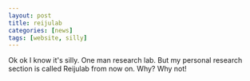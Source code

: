 ```yaml
---
layout: post
title: reijulab
categories: [news]
tags: [website, silly]
---
```

Ok ok I know it's silly. One man research lab. But my personal research section is called Reijulab from now on. Why? Why not!
<!--more-->

